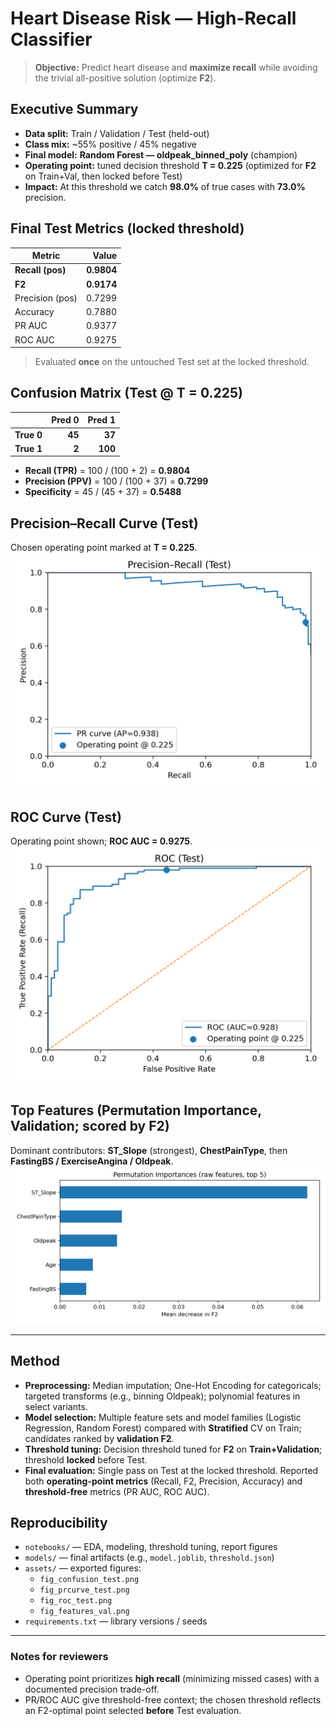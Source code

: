 # Heart Disease Risk — High-Recall Classifier

> **Objective:** Predict heart disease and **maximize recall** while avoiding the trivial all-positive solution (optimize **F2**).

## Executive Summary
- **Data split:** Train / Validation / Test (held-out)
- **Class mix:** ~55% positive / 45% negative
- **Final model:** **Random Forest — oldpeak_binned_poly** (champion)  
- **Operating point:** tuned decision threshold **T = 0.225** (optimized for **F2** on Train+Val, then locked before Test)
- **Impact:** At this threshold we catch **98.0%** of true cases with **73.0%** precision.

## Final Test Metrics (locked threshold)
| Metric | Value |
|---|---:|
| **Recall (pos)** | **0.9804** |
| **F2** | **0.9174** |
| Precision (pos) | 0.7299 |
| Accuracy | 0.7880 |
| PR AUC | 0.9377 |
| ROC AUC | 0.9275 |

> Evaluated **once** on the untouched Test set at the locked threshold.

## Confusion Matrix (Test @ T = 0.225)
|            | Pred 0 | Pred 1 |
|---|---:|---:|
| **True 0** | **45** | **37** |
| **True 1** | **2**  | **100** |

- **Recall (TPR)** = 100 / (100 + 2) = **0.9804**  
- **Precision (PPV)** = 100 / (100 + 37) = **0.7299**  
- **Specificity** = 45 / (45 + 37) = **0.5488**

## Precision–Recall Curve (Test)
Chosen operating point marked at **T = 0.225**.  
<img src="assets/fig_prcurve_test.png" width="620">

## ROC Curve (Test)
Operating point shown; **ROC AUC = 0.9275**.  
<img src="assets/fig_roc_test.png" width="620">

## Top Features (Permutation Importance, Validation; scored by F2)
Dominant contributors: **ST_Slope** (strongest), **ChestPainType**, then **FastingBS / ExerciseAngina / Oldpeak**.  
![](assets/fig_features_val.png)

---

## Method
- **Preprocessing:** Median imputation; One-Hot Encoding for categoricals; targeted transforms (e.g., binning Oldpeak); polynomial features in select variants.
- **Model selection:** Multiple feature sets and model families (Logistic Regression, Random Forest) compared with **Stratified** CV on Train; candidates ranked by **validation F2**.
- **Threshold tuning:** Decision threshold tuned for **F2** on **Train+Validation**; threshold **locked** before Test.
- **Final evaluation:** Single pass on Test at the locked threshold. Reported both **operating-point metrics** (Recall, F2, Precision, Accuracy) and **threshold-free** metrics (PR AUC, ROC AUC).

## Reproducibility
- `notebooks/` — EDA, modeling, threshold tuning, report figures  
- `models/` — final artifacts (e.g., `model.joblib`, `threshold.json`)  
- `assets/` — exported figures:
  - `fig_confusion_test.png`
  - `fig_prcurve_test.png`
  - `fig_roc_test.png`
  - `fig_features_val.png`
- `requirements.txt` — library versions / seeds

---

### Notes for reviewers
- Operating point prioritizes **high recall** (minimizing missed cases) with a documented precision trade-off.
- PR/ROC AUC give threshold-free context; the chosen threshold reflects an F2-optimal point selected **before** Test evaluation.
